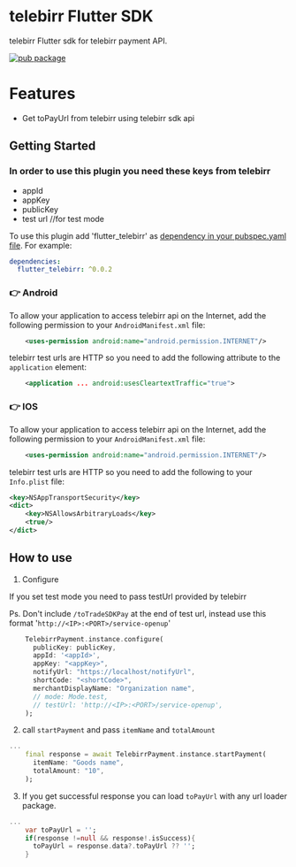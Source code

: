 # telebirr Flutter SDK

telebirr Flutter sdk for telebirr payment API.

[![pub package](https://img.shields.io/pub/v/flutter_telebirr.svg)](https://pub.dev/packages/flutter_telebirr)

# Features

- Get toPayUrl from telebirr using telebirr sdk api

## Getting Started

### In order to use this plugin you need these keys from telebirr

- appId
- appKey
- publicKey
- test url //for test mode

To use this plugin add 'flutter_telebirr' as [dependency in your pubspec.yaml file](https://flutter.io/platform-plugins/). For example:

```yaml
dependencies:
  flutter_telebirr: ^0.0.2
```

### :point_right: Android

To allow your application to access telebirr api on the Internet, add the following permission to your `AndroidManifest.xml` file:

```xml
    <uses-permission android:name="android.permission.INTERNET"/>

```

telebirr test urls are HTTP so you need to add the following attribute to the `application` element:

```xml
    <application ... android:usesCleartextTraffic="true">
```

### :point_right: IOS

To allow your application to access telebirr api on the Internet, add the following permission to your `AndroidManifest.xml` file:

```xml
    <uses-permission android:name="android.permission.INTERNET"/>

```

telebirr test urls are HTTP so you need to add the following to your `Info.plist` file:

```xml
<key>NSAppTransportSecurity</key>
<dict>
    <key>NSAllowsArbitraryLoads</key>
    <true/>
</dict>
```

## How to use

1. Configure

If you set test mode you need to pass testUrl provided by telebirr

Ps. Don't include `/toTradeSDKPay` at the end of test url,
instead use this format '`http://<IP>:<PORT>/service-openup`'

```dart
    TelebirrPayment.instance.configure(
      publicKey: publicKey,
      appId: '<appId>',
      appKey: "<appKey>",
      notifyUrl: "https://localhost/notifyUrl",
      shortCode: "<shortCode>",
      merchantDisplayName: "Organization name",
      // mode: Mode.test,
      // testUrl: 'http://<IP>:<PORT>/service-openup',
    );
```

2. call `startPayment` and pass `itemName` and `totalAmount`

```dart
...
    final response = await TelebirrPayment.instance.startPayment(
      itemName: "Goods name",
      totalAmount: "10",
    );
```

3. If you get successful response you can load `toPayUrl` with any url loader package.

```dart
...
    var toPayUrl = '';
    if(response !=null && response!.isSuccess){
      toPayUrl = response.data?.toPayUrl ?? '';
    }
```
